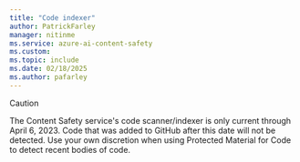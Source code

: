 ```yaml
---
title: "Code indexer"
author: PatrickFarley
manager: nitinme
ms.service: azure-ai-content-safety
ms.custom: 
ms.topic: include
ms.date: 02/18/2025
ms.author: pafarley
---
```



> [!CAUTION]
> The Content Safety service's code scanner/indexer is only current through April 6, 2023. Code that was added to GitHub after this date will not be detected. Use your own discretion when using Protected Material for Code to detect recent bodies of code.